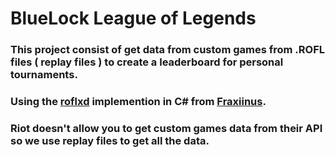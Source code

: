 # BlueLock League of Legends

### This project consist of get data from custom games from .ROFL files ( replay files ) to create a leaderboard for personal tournaments.
### Using the [roflxd](https://github.com/fraxiinus/roflxd.cs) implemention in C# from [Fraxiinus](https://github.com/fraxiinus).
### Riot doesn't allow you to get custom games data from their API so we use replay files to get all the data.
